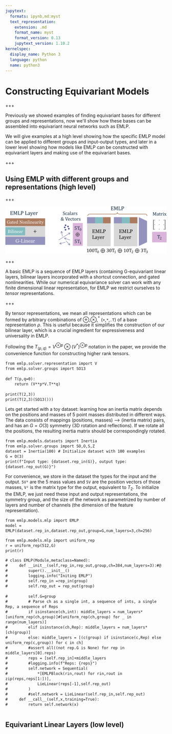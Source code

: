 ```yaml
---
jupytext:
  formats: ipynb,md:myst
  text_representation:
    extension: .md
    format_name: myst
    format_version: 0.13
    jupytext_version: 1.10.2
kernelspec:
  display_name: Python 3
  language: python
  name: python3
---
```


# Constructing Equivariant Models

+++

Previously we showed examples of finding equivariant bases for different groups and representations, now we'll show how these bases can be assembled into equivariant neural networks such as EMLP. 

We will give examples at a high level showing how the specific EMLP model can be applied to different groups and input-output types, and later in a lower level showing how models like EMLP can be constructed with equivariant layers and making use of the equivariant bases.

+++

## Using EMLP with different groups and representations (high level)

+++

![ex 2.13](imgs/EMLP_fig.png)

+++

A basic EMLP is a sequence of EMLP layers (containing G-equivariant linear layers, bilinear layers incorporated with a shortcut connection, and gated nonlinearities. While our numerical equivariance solver can work with any finite dimensional linear representation, for EMLP we restrict ourselves to _tensor_ representations.

+++

By tensor representations, we mean all representations which can be formed by arbitrary combinations of $\oplus$,$\otimes$,$^*$ (`+`,`*`,`.T`) of a base representation $\rho$. This is useful because it simplifies the construction of our bilinear layer, which is a crucial ingredient for expressiveness and universality in EMLP.

Following the $T_{(p,q)}=V^{\otimes p}\otimes (V^*)^{\otimes p}$ notation in the paper, we provide the convenience function for constructing higher rank tensors.

```{code-cell} ipython3
from emlp.solver.representation import V
from emlp.solver.groups import SO13

def T(p,q=0):
    return (V**p*V.T**q)

print(T(2,3))
print(T(2,3)(SO13()))
```

Lets get started with a toy dataset: learning how an inertia matrix depends on the positions and masses of 5 point masses distributed in different ways. The data consists of mappings (positions, masses) --> (inertia matrix) pairs, and has an $G=O(3)$ symmetry (3D rotation and reflections). If we rotate all the positions, the resulting inertia matrix should be correspondingly rotated.

```{code-cell} ipython3
from emlp.models.datasets import Inertia
from emlp.solver.groups import SO,O,S,Z
dataset = Inertia(100) # Initialize dataset with 100 examples
G = O(3)
print(f"Input type: {dataset.rep_in(G)}, output type: {dataset.rep_out(G)}")
```

For convenience, we store in the dataset the types for the input and the output. `5V⁰` are the $5$ mass values and `5V` are the position vectors of those masses, `V²` is the matrix type for the output, equivalent to $T_2$. To initialize the EMLP, we just need these input and output representations, the symmetry group, and the size of the network as parametrized by number of layers and number of channels (the dimension of the feature representation).

```{code-cell} ipython3
from emlp.models.mlp import EMLP
model = EMLP(dataset.rep_in,dataset.rep_out,group=G,num_layers=3,ch=256)
```

```{code-cell} ipython3
from emlp.models.mlp import uniform_rep
r = uniform_rep(512,G)
print(r)
```

```{code-cell} ipython3
# class EMLP(Module,metaclass=Named):
#     def __init__(self,rep_in,rep_out,group,ch=384,num_layers=3):#@
#         super().__init__()
#         logging.info("Initing EMLP")
#         self.rep_in =rep_in(group)
#         self.rep_out = rep_out(group)
        
#         self.G=group
#         # Parse ch as a single int, a sequence of ints, a single Rep, a sequence of Reps
#         if isinstance(ch,int): middle_layers = num_layers*[uniform_rep(ch,group)]#[uniform_rep(ch,group) for _ in range(num_layers)]
#         elif isinstance(ch,Rep): middle_layers = num_layers*[ch(group)]
#         else: middle_layers = [(c(group) if isinstance(c,Rep) else uniform_rep(c,group)) for c in ch]
#         #assert all((not rep.G is None) for rep in middle_layers[0].reps)
#         reps = [self.rep_in]+middle_layers
#         #logging.info(f"Reps: {reps}")
#         self.network = Sequential(
#             *[EMLPBlock(rin,rout) for rin,rout in zip(reps,reps[1:])],
#             LieLinear(reps[-1],self.rep_out)
#         )
#         #self.network = LieLinear(self.rep_in,self.rep_out)
#     def __call__(self,x,training=True):
#         return self.network(x)
```

```{code-cell} ipython3

```

## Equivariant Linear Layers (low level) 

```{code-cell} ipython3

```
